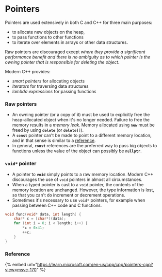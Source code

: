 # Pointers

Pointers are used extensively in both C and C++ for three main purposes:

* to allocate new objects on the heap,
* to pass functions to other functions
* to iterate over elements in arrays or other data structures.

Raw pointers are discouraged except _where they provide a significant performance benefit and there is no ambiguity as to which pointer is the owning pointer that is responsible for deleting the object_.

Modern C++ provides:

* _smart pointers_ for allocating objects
* _iterators_ for traversing data structures
* _lambda expressions_ for passing functions

### Raw pointers

* An owning pointer (or a copy of it) must be used to explicitly free the heap-allocated object when it's no longer needed. Failure to free the memory results in a _memory leak._ Memory allocated using **`new`** must be freed by using **`delete`** (or **`delete[]`**).
* A **`const`** pointer can't be made to point to a different memory location, and in that sense is similar to a [reference](https://learn.microsoft.com/en-us/cpp/cpp/references-cpp?view=msvc-170).&#x20;
* In general, **`const`** references are the preferred way to pass big objects to functions unless the value of the object can possibly be **`nullptr`**.

### `void*` pointer

* A pointer to **`void`** simply points to a raw memory location. Modern C++ discourages the use of `void` pointers in almost all circumstances.
* When a typed pointer is cast to a `void` pointer, the contents of the memory location are unchanged. However, the type information is lost, so that you can't do increment or decrement operations.&#x20;
* Sometimes it's necessary to use `void*` pointers, for example when passing between C++ code and C functions.

```cpp
void func(void* data, int length) {
    char* c = (char*)(data);
    for (int i = 0; i < length; i++) {
        *c = 0x41;
        ++c;
    }
}
```



### Reference

{% embed url="https://learn.microsoft.com/en-us/cpp/cpp/pointers-cpp?view=msvc-170" %}
